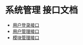

# 系统管理 接口文档

 + [用户登录接口](/doc/system/user.md)
 + [用户管理接口](/doc/system/Admin.md)
 + [模块管理接口](/doc/system/module.md)
